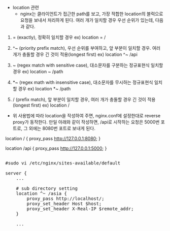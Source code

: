 - location 관련 
  - nginx는 클라이언트가 접근한 path를 보고, 가장 적합한 location의 블럭으로 요청을 보내서 처리하게 된다. 여러 개가 일치할 경우 우선 순위가 있는데, 다음과 같다.

1. = (exactly), 정확히 일치할 경우
ex) location = /

2. ^~ (priority prefix match), 우선 순위를 부여하고, 앞 부분이 일치할 경우. 여러 개가 충돌할 경우 긴 것이 적용(longest first)
ex) location ^~ /api

3. ~ (regex match with sensitive case), 대소문자를 구분하는 정규표현식 일치할 경우
ex) location ~ /path
4. *~ (regex math with insensitive case), 대소문자를 무시하는 정규표현식 일치할 경우
ex) location *~ /path

5. / (prefix match), 앞 부분이 일치할 경우, 여러 개가 충돌할 경우 긴 것이 적용(longest first)
ex) location /

- 위 사용법에 따라 location을 작성하여 주면, nginx.conf에 설정한대로 reverse proxy가 동작한다. 만일 아래와 같이 작성하면, /api로 시작하는 요청은 5000번 포트로, 그 외에는 8080번 포트로 보내게 된다.

location / {
    proxy_pass http://127.0.0.1:8080;
}

location /api {
    proxy_pass http://127.0.0.1:5000;
}

<pre>

#sudo vi /etc/nginx/sites-available/default
 
server {
    ...
 
    # sub directory setting
    location ^~ /asia {
        proxy_pass http://localhost/;
        proxy_set_header Host $host;
        proxy_set_header X-Real-IP $remote_addr;
    }
 
    ...

</pre>


